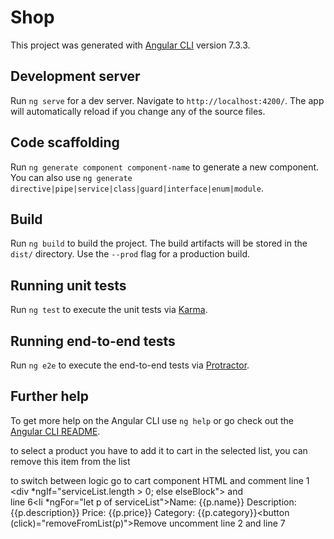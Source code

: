 # Shop

This project was generated with [Angular CLI](https://github.com/angular/angular-cli) version 7.3.3.

## Development server

Run `ng serve` for a dev server. Navigate to `http://localhost:4200/`. The app will automatically reload if you change any of the source files.

## Code scaffolding

Run `ng generate component component-name` to generate a new component. You can also use `ng generate directive|pipe|service|class|guard|interface|enum|module`.

## Build

Run `ng build` to build the project. The build artifacts will be stored in the `dist/` directory. Use the `--prod` flag for a production build.

## Running unit tests

Run `ng test` to execute the unit tests via [Karma](https://karma-runner.github.io).

## Running end-to-end tests

Run `ng e2e` to execute the end-to-end tests via [Protractor](http://www.protractortest.org/).

## Further help

To get more help on the Angular CLI use `ng help` or go check out the [Angular CLI README](https://github.com/angular/angular-cli/blob/master/README.md).

to select a product you have to add it to cart
in the selected list, you can remove this item from the list

to switch between logic go to cart component HTML and comment 
line 1 <div *ngIf="serviceList.length > 0; else elseBlock"> and  
line 6<li *ngFor="let p of serviceList">Name: {{p.name}} Description: {{p.description}} Price: {{p.price}} Category: {{p.category}}<button (click)="removeFromList(p)">Remove</button></li>
uncomment line 2 and line 7


